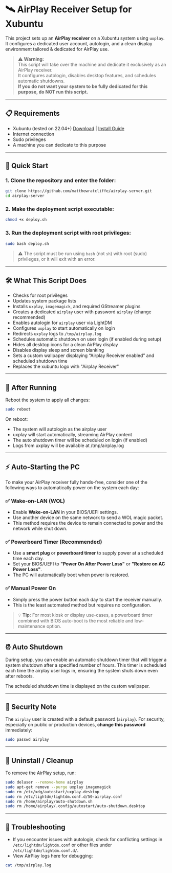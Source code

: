 # 🛰️ AirPlay Receiver Setup for Xubuntu

This project sets up an **AirPlay receiver** on a Xubuntu system using `uxplay`. It configures a dedicated user account, autologin, and a clean display environment tailored & dedicated for AirPlay use.

> ⚠️ **Warning:**  
> This script will take over the machine and dedicate it exclusively as an AirPlay receiver.  
> It configures autologin, disables desktop features, and schedules automatic shutdowns.  
> **If you do not want your system to be fully dedicated for this purpose, do NOT run this script.**

---

## 📋 Requirements

- Xubuntu (tested on 22.04+) [Download](https://xubuntu.org/download/) | [Install Guide](https://xubuntu.github.io/xubuntu-docs/user/C/installation.html)
- Internet connection
- Sudo privileges
- A machine you can dedicate to this purpose

---

## 🚀 Quick Start

### 1. Clone the repository and enter the folder:

```bash
git clone https://github.com/matthewratcliffe/airplay-server.git
cd airplay-server
```

### 2. Make the deployment script executable:

```bash
chmod +x deploy.sh
```

### 3. Run the deployment script with root privileges:

```bash
sudo bash deploy.sh
```

> ⚠️ The script must be run using `bash` (not `sh`) with root (sudo) privileges, or it will exit with an error.

---

## 🛠️ What This Script Does

- Checks for root privileges
- Updates system package lists
- Installs `uxplay`, `imagemagick`, and required GStreamer plugins
- Creates a dedicated `airplay` user with password `airplay` (change recommended)
- Enables autologin for `airplay` user via LightDM
- Configures `uxplay` to start automatically on login
- Redirects `uxplay` logs to `/tmp/airplay.log`
- Schedules automatic shutdown on user login (if enabled during setup)
- Hides all desktop icons for a clean AirPlay display
- Disables display sleep and screen blanking
- Sets a custom wallpaper displaying “Airplay Receiver enabled” and scheduled shutdown time
- Replaces the xubuntu logo with "Airplay Receiver"

---

## 🔁 After Running

Reboot the system to apply all changes:

```bash
sudo reboot
```

On reboot:

- The system will autologin as the airplay user
- uxplay will start automatically, streaming AirPlay content
- The auto shutdown timer will be scheduled on login (if enabled)
- Logs from uxplay will be available at /tmp/airplay.log

---

## ⚡ Auto-Starting the PC

To make your AirPlay receiver fully hands-free, consider one of the following ways to automatically power on the system each day:

### ✅ Wake-on-LAN (WOL)
- Enable **Wake-on-LAN** in your BIOS/UEFI settings.
- Use another device on the same network to send a WOL magic packet.
- This method requires the device to remain connected to power and the network while shut down.

### ✅ Powerboard Timer (Recommended)
- Use a **smart plug** or **powerboard timer** to supply power at a scheduled time each day.
- Set your BIOS/UEFI to **"Power On After Power Loss"** or **"Restore on AC Power Loss"**.
- The PC will automatically boot when power is restored.

### ✅ Manual Power On
- Simply press the power button each day to start the receiver manually.
- This is the least automated method but requires no configuration.

> 💡 **Tip:** For most kiosk or display use-cases, a powerboard timer combined with BIOS auto-boot is the most reliable and low-maintenance option.

---

## ⏰ Auto Shutdown

During setup, you can enable an automatic shutdown timer that will trigger a system shutdown after a specified number of hours. This timer is scheduled each time the airplay user logs in, ensuring the system shuts down even after reboots.

The scheduled shutdown time is displayed on the custom wallpaper.

---

## 🔐 Security Note

The `airplay` user is created with a default password (`airplay`). For security, especially on public or production devices, **change this password** immediately:

```bash
sudo passwd airplay
```

---

## 🧹 Uninstall / Cleanup

To remove the AirPlay setup, run:

```bash
sudo deluser --remove-home airplay
sudo apt-get remove --purge uxplay imagemagick
sudo rm /etc/xdg/autostart/uxplay.desktop
sudo rm /etc/lightdm/lightdm.conf.d/50-airplay.conf
sudo rm /home/airplay/auto-shutdown.sh
sudo rm /home/airplay/.config/autostart/auto-shutdown.desktop
```

---

## 📝 Troubleshooting

- If you encounter issues with autologin, check for conflicting settings in `/etc/lightdm/lightdm.conf` or other files under `/etc/lightdm/lightdm.conf.d/`.
- View AirPlay logs here for debugging:

```bash
cat /tmp/airplay.log
```

